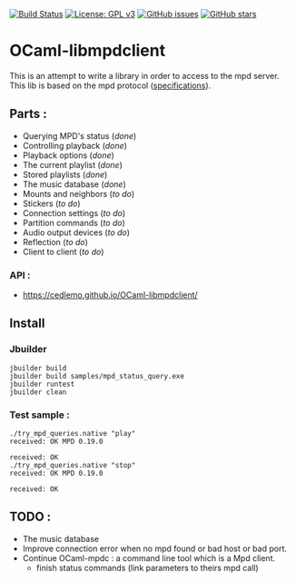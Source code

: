 [![Build Status](https://travis-ci.org/cedlemo/OCaml-libmpdclient.svg?branch=master)](https://travis-ci.org/cedlemo/OCaml-libmpdclient)
[![License: GPL v3](https://img.shields.io/badge/License-GPL%20v3-blue.svg)](https://www.gnu.org/licenses/gpl-3.0)
[![GitHub issues](https://img.shields.io/github/issues/cedlemo/OCaml-libmpdclient.svg)](https://github.com/cedlemo/OCaml-libmpdclient/issues)
[![GitHub stars](https://img.shields.io/github/stars/cedlemo/OCaml-libmpdclient.svg)](https://github.com/cedlemo/OCaml-libmpdclient/stargazers)

# OCaml-libmpdclient

This is an attempt to write a library in order to access to the mpd server.
This lib is based on the mpd protocol ([specifications](https://www.musicpd.org/doc/protocol/)).

## Parts :

*  Querying MPD's status     (*done*)
*  Controlling playback	     (*done*)
*  Playback options	     (*done*)
*  The current playlist	     (*done*)
*  Stored playlists          (*done*)
*  The music database        (*done*)
*  Mounts and neighbors      (*to do*)
*  Stickers                  (*to do*)
*  Connection settings       (*to do*)
*  Partition commands        (*to do*)
*  Audio output devices      (*to do*)
*  Reflection                (*to do*)
*  Client to client          (*to do*)

### API :

*  https://cedlemo.github.io/OCaml-libmpdclient/


## Install

### Jbuilder

    jbuilder build
    jbuilder build samples/mpd_status_query.exe
    jbuilder runtest
    jbuilder clean

### Test sample :

    ./try_mpd_queries.native "play"
    received: OK MPD 0.19.0

    received: OK
    ./try_mpd_queries.native "stop"
    received: OK MPD 0.19.0

    received: OK

## TODO :

* The music database
* Improve connection error when no mpd found or bad host or bad port.
* Continue OCaml-mpdc : a command line tool which is a Mpd client.
  * finish status commands (link parameters to theirs mpd call)
